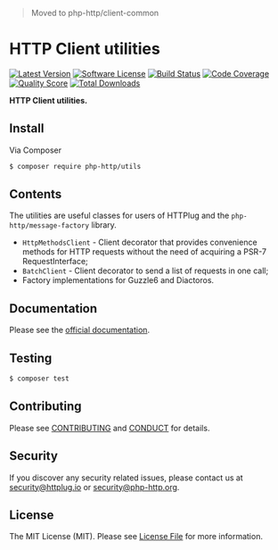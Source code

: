 > Moved to php-http/client-common

# HTTP Client utilities

[![Latest Version](https://img.shields.io/github/release/php-http/utils.svg?style=flat-square)](https://github.com/php-http/utils/releases)
[![Software License](https://img.shields.io/badge/license-MIT-brightgreen.svg?style=flat-square)](LICENSE)
[![Build Status](https://img.shields.io/travis/php-http/utils.svg?style=flat-square)](https://travis-ci.org/php-http/utils)
[![Code Coverage](https://img.shields.io/scrutinizer/coverage/g/php-http/utils.svg?style=flat-square)](https://scrutinizer-ci.com/g/php-http/utils)
[![Quality Score](https://img.shields.io/scrutinizer/g/php-http/utils.svg?style=flat-square)](https://scrutinizer-ci.com/g/php-http/utils)
[![Total Downloads](https://img.shields.io/packagist/dt/php-http/utils.svg?style=flat-square)](https://packagist.org/packages/php-http/utils)

**HTTP Client utilities.**


## Install

Via Composer

``` bash
$ composer require php-http/utils
```


## Contents

The utilities are useful classes for users of HTTPlug and the `php-http/message-factory` library.

* `HttpMethodsClient` - Client decorator that provides convenience methods for HTTP requests without the need of acquiring a PSR-7 RequestInterface;
* `BatchClient` - Client decorator to send a list of requests in one call;
* Factory implementations for Guzzle6 and Diactoros.


## Documentation

Please see the [official documentation](http://docs.httplug.io).


## Testing

``` bash
$ composer test
```


## Contributing

Please see [CONTRIBUTING](CONTRIBUTING.md) and [CONDUCT](CONDUCT.md) for details.


## Security

If you discover any security related issues, please contact us at [security@httplug.io](mailto:security@httplug.io)
or [security@php-http.org](mailto:security@php-http.org).


## License

The MIT License (MIT). Please see [License File](LICENSE) for more information.
